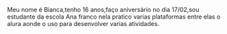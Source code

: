 Meu nome é Bianca,tenho 16 anos,faço aniversário no dia 17/02,sou estudante da escola Ana franco nela pratico varias plataformas entre elas o alura aonde o uso para desenvolver 
varias atividades.
